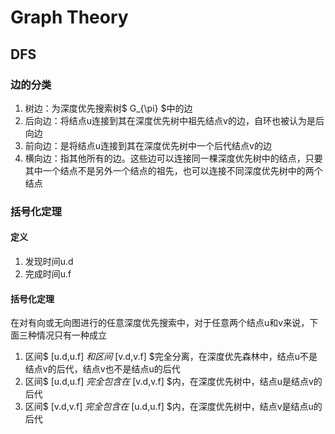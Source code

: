 # Graph Theory
## DFS
### 边的分类
1. 树边：为深度优先搜索树$ G_{\pi} $中的边
2. 后向边：将结点u连接到其在深度优先树中祖先结点v的边，自环也被认为是后向边
3. 前向边：是将结点u连接到其在深度优先树中一个后代结点v的边
4. 横向边：指其他所有的边。这些边可以连接同一棵深度优先树中的结点，只要其中一个结点不是另外一个结点的祖先，也可以连接不同深度优先树中的两个结点

### 括号化定理
#### 定义
1. 发现时间u.d
2. 完成时间u.f
#### 括号化定理
在对有向或无向图进行的任意深度优先搜索中，对于任意两个结点u和v来说，下面三种情况只有一种成立
1. 区间$ [u.d,u.f] $和区间$ [v.d,v.f] $完全分离，在深度优先森林中，结点u不是结点v的后代，结点v也不是结点u的后代
2. 区间$ [u.d,u.f] $完全包含在$ [v.d,v.f] $内，在深度优先树中，结点u是结点v的后代
3. 区间$ [v.d,v.f] $完全包含在$ [u.d,u.f] $内，在深度优先树中，结点v是结点u的后代



